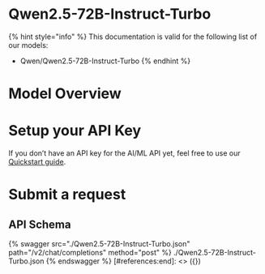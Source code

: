 [#references:start]: <> ({ "template": "openapi" })
# Qwen2.5-72B-Instruct-Turbo

{% hint style="info" %}
This documentation is valid for the following list of our models:
* Qwen/Qwen2.5-72B-Instruct-Turbo
{% endhint %}

# Model Overview


# Setup your API Key
If you don’t have an API key for the AI/ML API yet, feel free to use our [Quickstart guide](https://docs.aimlapi.com/quickstart/setting-up).

# Submit a request
## API Schema
{% swagger src="./Qwen2.5-72B-Instruct-Turbo.json" path="/v2/chat/completions" method="post" %}
./Qwen2.5-72B-Instruct-Turbo.json
{% endswagger %}
[#references:end]: <> ({})